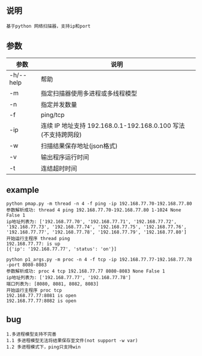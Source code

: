 ## 说明
~~~
基于python 网络扫描器，支持ip和port
~~~

## 参数
|参数|说明|
|-|-|
|-h/--help|帮助|
|-m| 指定扫描器使用多进程或多线程模型|
|-n| 指定并发数量|
|-f| ping/tcp |
|-ip|连续 IP 地址支持 192.168.0.1-192.168.0.100 写法(不支持跨网段)|
|-w|扫描结果保存地址(json格式)|
|-v|输出程序运行时间|
|-t|连结超时时间|

## example
~~~
python pmap.py -m thread -n 4 -f ping -ip 192.168.77.70-192.168.77.80
参数解析成功: thread 4 ping 192.168.77.70-192.168.77.80 1-1024 None False 1
ip地址列表为: ['192.168.77.70', '192.168.77.71', '192.168.77.72', '192.168.77.73', '192.168.77.74', '192.168.77.75', '192.168.77.76', '192.168.77.77', '192.168.77.78', '192.168.77.79', '192.168.77.80']
开始运行主程序 thread ping
192.168.77.77: is up
[{'ip': '192.168.77.77', 'status': 'on'}]
~~~
~~~
python p1_args.py -m proc -n 4 -f tcp -ip 192.168.77.77-192.168.77.78 -port 8080-8083
参数解析成功: proc 4 tcp 192.168.77.77 8080-8083 None False 1
ip地址列表为: ['192.168.77.77', '192.168.77.78']
端口列表为: [8080, 8081, 8082, 8083]
开始运行主程序 proc tcp
192.168.77.77:8081 is open
192.168.77.77:8082 is open
~~~

## bug
~~~
1.多进程模型支持不完善
1.1 多进程模型无法将结果保存至文件(not support -w var) 
1.2 多进程模式下，ping只支持win
~~~